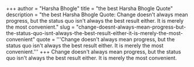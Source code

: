 +++
author = "Harsha Bhogle"
title = "the best Harsha Bhogle Quote"
description = "the best Harsha Bhogle Quote: Change doesn't always mean progress, but the status quo isn't always the best result either. It is merely the most convenient."
slug = "change-doesnt-always-mean-progress-but-the-status-quo-isnt-always-the-best-result-either-it-is-merely-the-most-convenient"
quote = '''Change doesn't always mean progress, but the status quo isn't always the best result either. It is merely the most convenient.'''
+++
Change doesn't always mean progress, but the status quo isn't always the best result either. It is merely the most convenient.
